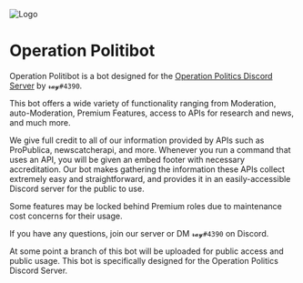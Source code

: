 
![Logo](https://cdn.discordapp.com/attachments/948001562444300328/1056677697419477042/nMZf4aT.png)


# Operation Politibot

Operation Politibot is a bot designed for the [Operation Politics Discord Server](htttps://discord.gg/Axa8TXsHXc) by `𝓻𝓪𝔂#4390`.

This bot offers a wide variety of functionality ranging from Moderation, auto-Moderation, Premium Features, access to APIs for research and news, and much more.

We give full credit to all of our information provided by APIs such as ProPublica, newscatcherapi, and more. Whenever you run a command that uses an API, you will be given an embed footer with necessary accreditation. Our bot makes gathering the information these APIs collect extremely easy and straightforward, and provides it in an easily-accessible Discord server for the public to use. 

Some features may be locked behind Premium roles due to maintenance cost concerns for their usage.

If you have any questions, join our server or DM `𝓻𝓪𝔂#4390` on Discord.

At some point a branch of this bot will be uploaded for public access and public usage. This bot is specifically designed for the Operation Politics Discord Server.
